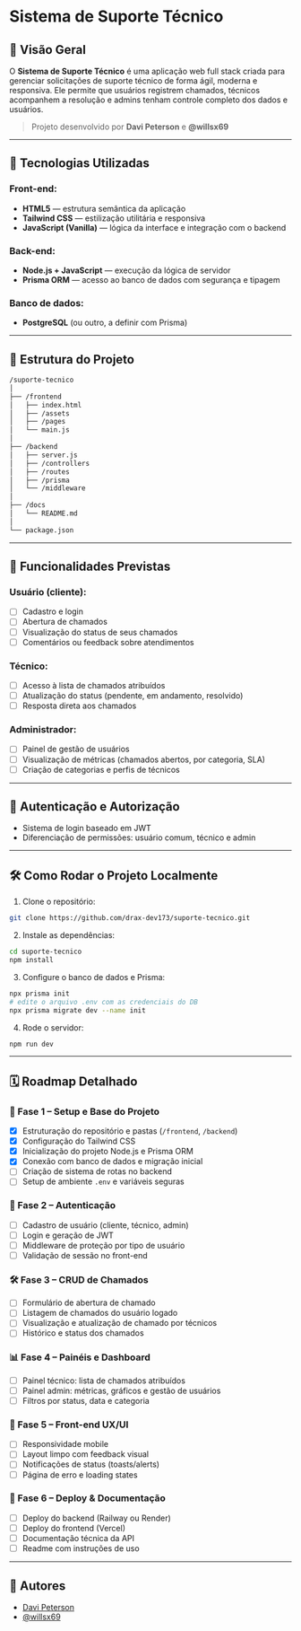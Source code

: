 # Sistema de Suporte Técnico

## 💪 Visão Geral

O **Sistema de Suporte Técnico** é uma aplicação web full stack criada para gerenciar solicitações de suporte técnico de forma ágil, moderna e responsiva. Ele permite que usuários registrem chamados, técnicos acompanhem a resolução e admins tenham controle completo dos dados e usuários.

> Projeto desenvolvido por **Davi Peterson** e **@willsx69**

---

## 🚀 Tecnologias Utilizadas

### Front-end:

* **HTML5** — estrutura semântica da aplicação
* **Tailwind CSS** — estilização utilitária e responsiva
* **JavaScript (Vanilla)** — lógica da interface e integração com o backend

### Back-end:

* **Node.js + JavaScript** — execução da lógica de servidor
* **Prisma ORM** — acesso ao banco de dados com segurança e tipagem

### Banco de dados:

* **PostgreSQL** (ou outro, a definir com Prisma)

---

## 🧩 Estrutura do Projeto

```bash
/suporte-tecnico
│
├── /frontend
│   ├── index.html
│   ├── /assets
│   ├── /pages
│   └── main.js
│
├── /backend
│   ├── server.js
│   ├── /controllers
│   ├── /routes
│   ├── /prisma
│   └── /middleware
│
├── /docs
│   └── README.md
│
└── package.json
```

---

## 📌 Funcionalidades Previstas

### Usuário (cliente):

* [ ] Cadastro e login
* [ ] Abertura de chamados
* [ ] Visualização do status de seus chamados
* [ ] Comentários ou feedback sobre atendimentos

### Técnico:

* [ ] Acesso à lista de chamados atribuídos
* [ ] Atualização do status (pendente, em andamento, resolvido)
* [ ] Resposta direta aos chamados

### Administrador:

* [ ] Painel de gestão de usuários
* [ ] Visualização de métricas (chamados abertos, por categoria, SLA)
* [ ] Criação de categorias e perfis de técnicos

---

## 🔐 Autenticação e Autorização

* Sistema de login baseado em JWT
* Diferenciação de permissões: usuário comum, técnico e admin

---

## 🛠️ Como Rodar o Projeto Localmente

1. Clone o repositório:

```bash
git clone https://github.com/drax-dev173/suporte-tecnico.git
```

2. Instale as dependências:

```bash
cd suporte-tecnico
npm install
```

3. Configure o banco de dados e Prisma:

```bash
npx prisma init
# edite o arquivo .env com as credenciais do DB
npx prisma migrate dev --name init
```

4. Rode o servidor:

```bash
npm run dev
```

---

## 🗓️ Roadmap Detalhado

### 🧱 Fase 1 – Setup e Base do Projeto

* [x] Estruturação do repositório e pastas (`/frontend`, `/backend`)
* [x] Configuração do Tailwind CSS
* [x] Inicialização do projeto Node.js e Prisma ORM
* [x] Conexão com banco de dados e migração inicial
* [ ] Criação de sistema de rotas no backend
* [ ] Setup de ambiente `.env` e variáveis seguras

### 🔐 Fase 2 – Autenticação

* [ ] Cadastro de usuário (cliente, técnico, admin)
* [ ] Login e geração de JWT
* [ ] Middleware de proteção por tipo de usuário
* [ ] Validação de sessão no front-end

### 🛠️ Fase 3 – CRUD de Chamados

* [ ] Formulário de abertura de chamado
* [ ] Listagem de chamados do usuário logado
* [ ] Visualização e atualização de chamado por técnicos
* [ ] Histórico e status dos chamados

### 📊 Fase 4 – Painéis e Dashboard

* [ ] Painel técnico: lista de chamados atribuídos
* [ ] Painel admin: métricas, gráficos e gestão de usuários
* [ ] Filtros por status, data e categoria

### 🎨 Fase 5 – Front-end UX/UI

* [ ] Responsividade mobile
* [ ] Layout limpo com feedback visual
* [ ] Notificações de status (toasts/alerts)
* [ ] Página de erro e loading states

### 🚀 Fase 6 – Deploy & Documentação

* [ ] Deploy do backend (Railway ou Render)
* [ ] Deploy do frontend (Vercel)
* [ ] Documentação técnica da API
* [ ] Readme com instruções de uso

---

## 👥 Autores

* [Davi Peterson](https://github.com/drax-dev173)
* [@willsx69](https://github.com/willsx69)
